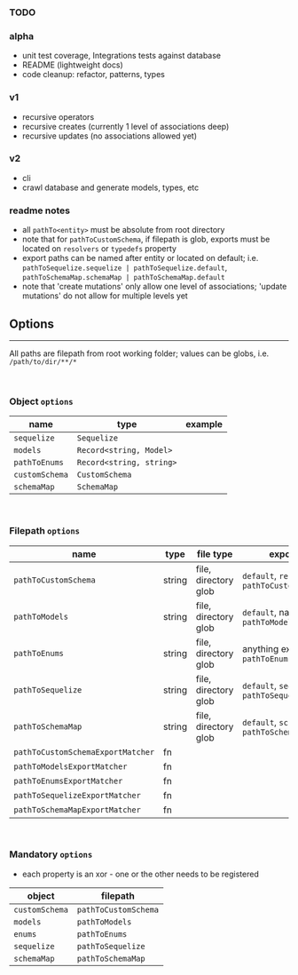 ### TODO

### alpha

- unit test coverage, Integrations tests against database
- README (lightweight docs)
- code cleanup: refactor, patterns, types

### v1

- recursive operators
- recursive creates (currently 1 level of associations deep)
- recursive updates (no associations allowed yet)

### v2

- cli
- crawl database and generate models, types, etc

### readme notes

- all `pathTo<entity>` must be absolute from root directory
- note that for `pathToCustomSchema`, if filepath is glob, exports must be located on `resolvers` or `typedefs` property
- export paths can be named after entity or located on default; i.e. `pathToSequelize.sequelize | pathToSequelize.default`, `pathToSchemaMap.schemaMap | pathToSchemaMap.default`
- note that 'create mutations' only allow one level of associations; 'update mutations' do not allow for multiple levels yet

## Options

---

All paths are filepath from root working folder; values can be globs, i.e. `/path/to/dir/**/*`

&nbsp;

### Object `options`

| name           | type                     | example |
| -------------- | ------------------------ | ------- |
| `sequelize`    | `Sequelize`              |
| `models`       | `Record<string, Model>`  |
| `pathToEnums`  | `Record<string, string>` |
| `customSchema` | `CustomSchema`           |
| `schemaMap`    | `SchemaMap`              |

&nbsp;

### Filepath `options`

| name                              | type   | file type            | export naming rules                                                     |
| --------------------------------- | ------ | -------------------- | ----------------------------------------------------------------------- |
| `pathToCustomSchema`              | string | file, directory glob | `default`, `resolvers`, `typedefs` or `pathToCustomSchemaExportMatcher` |
| `pathToModels`                    | string | file, directory glob | `default`, name of model or `pathToModelsExportMatcher`                 |
| `pathToEnums`                     | string | file, directory glob | anything exported from file or `pathToEnumsExportMatcher`               |
| `pathToSequelize`                 | string | file, directory glob | `default`, `sequelize` or `pathToSequelizeExportMatcher`                |
| `pathToSchemaMap`                 | string | file, directory glob | `default`, `schemaMap` or `pathToSchemaMapExportMatcher`                |
| `pathToCustomSchemaExportMatcher` | fn     |                      |                                                                         |
| `pathToModelsExportMatcher`       | fn     |                      |                                                                         |
| `pathToEnumsExportMatcher`        | fn     |                      |                                                                         |
| `pathToSequelizeExportMatcher`    | fn     |                      |                                                                         |
| `pathToSchemaMapExportMatcher`    | fn     |                      |                                                                         |

&nbsp;

### Mandatory `options`

- each property is an xor - one or the other needs to be registered

| object         | filepath             |
| -------------- | -------------------- |
| `customSchema` | `pathToCustomSchema` |
| `models`       | `pathToModels`       |
| `enums`        | `pathToEnums`        |
| `sequelize`    | `pathToSequelize`    |
| `schemaMap`    | `pathToSchemaMap`    |
